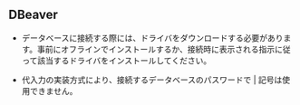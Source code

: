 ## DBeaver

- データベースに接続する際には、ドライバをダウンロードする必要があります。事前にオフラインでインストールするか、接続時に表示される指示に従って該当するドライバをインストールしてください。

- 代入力の実装方式により、接続するデータベースのパスワードで | 記号は使用できません。